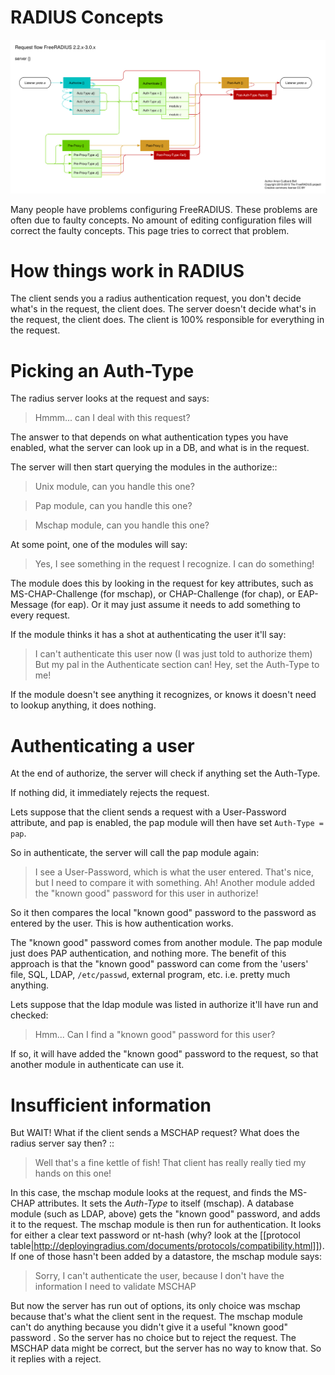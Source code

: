 RADIUS Concepts
===============

![FreeRADIUS flow diagram](/request_flow.svg "Railroad diagram")


Many people have problems configuring FreeRADIUS.  These problems are often due to faulty concepts.  No amount of editing configuration files will correct the faulty concepts.  This page tries to correct that problem.

How things work in RADIUS
=========================

The client sends you a radius authentication request, you don't decide what's in the request, the client does.  The server doesn't decide what's in the request, the client does.  The client is 100% responsible for everything in the request.


Picking an Auth-Type
====================

The radius server looks at the request and says:

>  Hmmm... can I deal with this request?

The answer to that depends on what authentication types you have enabled, what the server can look up in a DB, and what is in the request.

The server will then start querying the modules in the authorize::

>  Unix module, can you handle this one?
  
>  Pap module, can you handle this one?
  
>  Mschap module, can you handle this one?

At some point, one of the modules will say:

>  Yes, I see something in the request I recognize.  I can do something!

The module does this by looking in the request for key attributes, such as MS-CHAP-Challenge (for mschap), or CHAP-Challenge (for chap), or EAP-Message (for eap). Or it may just assume it needs to add something to every request.

If the module thinks it has a shot at authenticating the user it'll say:

>  I can't authenticate this user now (I was just told to authorize them)
>  But my pal in the Authenticate section can!
>  Hey, set the Auth-Type to me!

If the module doesn't see anything it recognizes, or knows it doesn't need to lookup anything, it does nothing.

Authenticating a user
=====================

At the end of authorize, the server will check if anything set the Auth-Type.

If nothing did, it immediately rejects the request.

Lets suppose that the client sends a request with a User-Password attribute, and pap is enabled, the pap module will then have set ``Auth-Type = pap``.

So in authenticate, the server will call the pap module again:

>  I see a User-Password, which is what the user entered.
>  That's nice, but I need to compare it with something.
>  Ah! Another module added the "known good" password for this user in authorize!

So it then compares the local "known good" password to the password as entered by the user.  This is how authentication works.

The "known good" password comes from another module.  The pap module just does PAP authentication, and nothing more.  The benefit of this approach is that the "known good" password can come from the 'users' file, SQL, LDAP, ``/etc/passwd``, external program, etc.  i.e. pretty much anything.

Lets suppose that the ldap module was listed in authorize it'll have run and checked:

>  Hmm... Can I find a "known good" password for this user?

If so, it will have added the "known good" password to the request, so that another module in authenticate can use it.

Insufficient information
========================

But WAIT! What if the client sends a MSCHAP request? What does the radius server say then?
::
>  Well that's a fine kettle of fish! 
>  That client has really really tied my hands on this one!

In this case, the mschap module looks at the request, and finds the MS-CHAP attributes.  It sets the *Auth-Type* to itself (mschap).  A database module (such as LDAP, above) gets the "known good" password, and adds it to the request.  The mschap module is then run for authentication.  It looks for either a clear text password or nt-hash (why? look at the [[protocol table|http://deployingradius.com/documents/protocols/compatibility.html]]). If one of those hasn't been added by a datastore, the mschap module says:

>  Sorry, I can't authenticate the user,
>  because I don't have the information I need to validate MSCHAP

But now the server has run out of options, its only choice was mschap because that's what the client sent in the request.  The mschap module can't do anything because you didn't give it a useful "known good" password . So the server has no choice but to reject the request.  The MSCHAP data might be correct, but the server has no way to know that.  So it replies with a reject.
